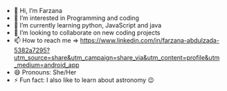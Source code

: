 - 👋 Hi, I’m Farzana
- 👀 I’m interested in Programming and coding 
- 🌱 I’m currently learning python, JavaScript and java
- 💞️ I’m looking to collaborate on new coding projects
- 📫 How to reach me => https://www.linkedin.com/in/farzana-abdulzada-5382a7295?utm_source=share&utm_campaign=share_via&utm_content=profile&utm_medium=android_app
- 😄 Pronouns: She/Her
- ⚡ Fun fact: I also like to learn about astronomy 😉

<!---
farzana123-a/farzana123-a is a ✨ special ✨ repository because its `README.md` (this file) appears on your GitHub profile.
You can click the Preview link to take a look at your changes.
--->
